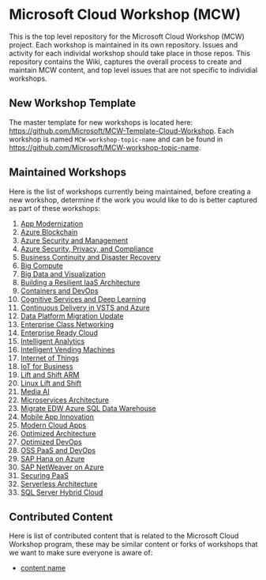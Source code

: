 # Microsoft Cloud Workshop (MCW)
This is the top level repository for the Microsoft Cloud Workshop (MCW) project. Each workshop is maintained in its own repository.  Issues and activity for each individal workshop should take place in those repos.  This repository contains the Wiki, captures the overall process to create and maintain MCW content, and top level issues that are not specific to individial workshops.

## New Workshop Template
The master template for new workshops is located here: https://github.com/Microsoft/MCW-Template-Cloud-Workshop. Each workshop is named `MCW-workshop-topic-name` and can be found in https://github.com/Microsoft/MCW-workshop-topic-name.

## Maintained Workshops
Here is the list of workshops currently being maintained, before creating a new workshop, determine if the work you would like to do is better captured as part of these workshops:

1. [App Modernization](https://github.com/Microsoft/MCW-App-Modernization)
1. [Azure Blockchain](https://github.com/Microsoft/MCW-Azure-Blockchain)
1. [Azure Security and Management](https://github.com/Microsoft/MCW-Azure-Security-and-Management)
1. [Azure Security, Privacy, and Compliance](https://github.com/Microsoft/MCW-Azure-Security-Privacy-and-Compliance)
1. [Business Continuity and Disaster Recovery](Microsoft/MCW-BCDR)
1. [Big Compute](Microsoft/MCW-Big-Compute)
1. [Big Data and Visualization](https://github.com/Microsoft/MCW-Big-Data-and-Visualization)
1. [Building a Resilient IaaS Architecture](https://github.com/Microsoft/MCW-Building-A-Resilient-IaaS-Architecture)
1. [Containers and DevOps](https://github.com/Microsoft/MCW-Containers-and-DevOps)
1. [Cognitive Services and Deep Learning](Microsoft/MCW-Cognitive-Services-and-Deep-Learning)
1. [Continuous Delivery in VSTS and Azure](https://github.com/Microsoft/MCW-Continuous-Delivery-in-VSTS-and-Azure)
1. [Data Platform Migration Update](https://github.com/Microsoft/MCW-Data-Platform-Migration-Upgrade)
1. [Enterprise Class Networking](https://github.com/Microsoft/MCW-Enterprise-Class-Networking)
1. [Enterprise Ready Cloud](https://github.com/Microsoft/MCW-Enterprise-Ready-Cloud)
1. [Intelligent Analytics](https://github.com/Microsoft/MCW-Intelligent-Analytics)
1. [Intelligent Vending Machines](https://github.com/Microsoft/MCW-Intelligent-Vending-Machines)
1. [Internet of Things](https://github.com/Microsoft/MCW-Internet-of-Things)
1. [IoT for Business](https://github.com/Microsoft/MCW-IoT-for-Business)
1. [Lift and Shift ARM](https://github.com/Microsoft/MCW-Lift-and-Shift-ARM)
1. [Linux Lift and Shift](https://github.com/Microsoft/MCW-Linux-Lift-and-Shift)
1. [Media AI](https://github.com/Microsoft/MCW-Media-AI)
1. [Microservices Architecture](https://github.com/Microsoft/MCW-Microservices-Architecture)
1. [Migrate EDW Azure SQL Data Warehouse](https://github.com/Microsoft/MCW-Migrate-EDW-Azure-SQL-Data-Warehouse)
1. [Mobile App Innovation](https://github.com/Microsoft/MCW-Mobile-App-Innovation)
1. [Modern Cloud Apps](https://github.com/Microsoft/MCW-Modern-Cloud-Apps)
1. [Optimized Architecture](https://github.com/Microsoft/MCW-Optimized-Architecture)
1. [Optimized DevOps](https://github.com/Microsoft/MCW-OSS-DevOps)
1. [OSS PaaS and DevOps](https://github.com/Microsoft/MCW-OSS-PaaS-and-DevOps)
1. [SAP Hana on Azure](https://github.com/Microsoft/MCW-SAP-Hana-on-Azure)
1. [SAP NetWeaver on Azure](https://github.com/Microsoft/MCW-SAP-NetWeaver-on-Azure)
1. [Securing PaaS](https://github.com/Microsoft/MCW-Securing-PaaS)
1. [Serverless Architecture](https://github.com/Microsoft/MCW-Serverless-Architecture)
1. [SQL Server Hybrid Cloud](https://github.com/Microsoft/MCW-SQL-Server-Hybrid-Cloud) 

## Contributed Content
Here is list of contributed content that is related to the Microsoft Cloud Workshop program, these may be similar content or forks of workshops that we want to make sure everyone is aware of:
- [content name](https://www.github.com/name)
